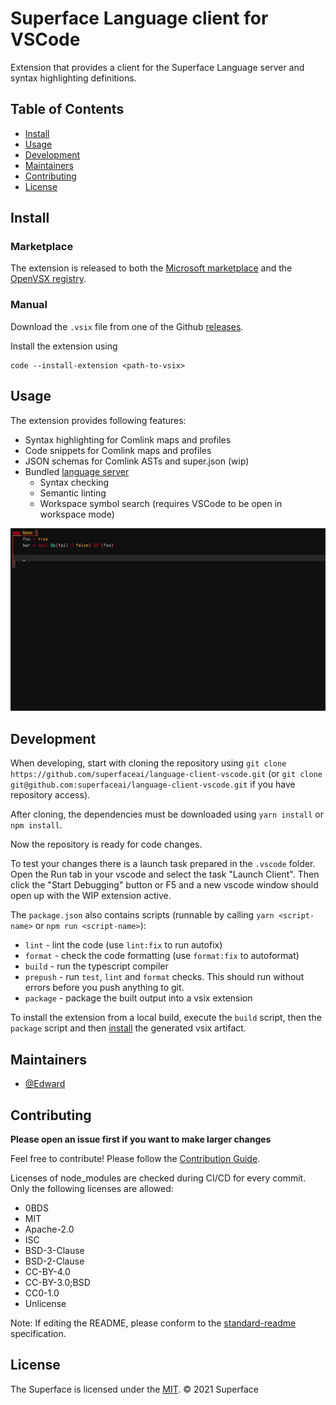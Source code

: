 # Superface Language client for VSCode

Extension that provides a client for the Superface Language server and syntax highlighting definitions.

## Table of Contents

- [Install](#install)
- [Usage](#usage)
- [Development](#development)
- [Maintainers](#maintainers)
- [Contributing](#contributing)
- [License](#license)

## Install

### Marketplace

The extension is released to both the [Microsoft marketplace](https://marketplace.visualstudio.com/items?itemName=superfaceai.superface-language-client-vscode) and the [OpenVSX registry](https://open-vsx.org/extension/superfaceai/superface-language-client-vscode).

### Manual

Download the `.vsix` file from one of the Github [releases](https://github.com/superfaceai/language-client-vscode/releases).

Install the extension using

```shell
code --install-extension <path-to-vsix>
```

## Usage

The extension provides following features:
* Syntax highlighting for Comlink maps and profiles
* Code snippets for Comlink maps and profiles
* JSON schemas for Comlink ASTs and super.json (wip)
* Bundled [language server](https://github.com/superfaceai/language-server)
	- Syntax checking
	- Semantic linting
	- Workspace symbol search (requires VSCode to be open in workspace mode)

![preview](docs/preview.gif)

## Development

When developing, start with cloning the repository using `git clone https://github.com/superfaceai/language-client-vscode.git` (or `git clone git@github.com:superfaceai/language-client-vscode.git` if you have repository access).

After cloning, the dependencies must be downloaded using `yarn install` or `npm install`.

Now the repository is ready for code changes.

To test your changes there is a launch task prepared in the `.vscode` folder. Open the Run tab in your vscode and select the task "Launch Client". Then click the "Start Debugging" button or F5 and a new vscode window should open up with the WIP extension active.

The `package.json` also contains scripts (runnable by calling `yarn <script-name>` or `npm run <script-name>`):
- `lint` - lint the code (use `lint:fix` to run autofix)
- `format` - check the code formatting (use `format:fix` to autoformat)
- `build` - run the typescript compiler
- `prepush` - run `test`, `lint` and `format` checks. This should run without errors before you push anything to git.
- `package` - package the built output into a vsix extension

To install the extension from a local build, execute the `build` script, then the `package` script and then [install](#install) the generated vsix artifact.

## Maintainers

- [@Edward](https://github.com/TheEdward162)

## Contributing

**Please open an issue first if you want to make larger changes**

Feel free to contribute! Please follow the [Contribution Guide](CONTRIBUTION_GUIDE.md).

Licenses of node_modules are checked during CI/CD for every commit. Only the following licenses are allowed:

- 0BDS
- MIT
- Apache-2.0
- ISC
- BSD-3-Clause
- BSD-2-Clause
- CC-BY-4.0
- CC-BY-3.0;BSD
- CC0-1.0
- Unlicense

Note: If editing the README, please conform to the [standard-readme](https://github.com/RichardLitt/standard-readme) specification.

## License

The Superface is licensed under the [MIT](LICENSE).
© 2021 Superface
